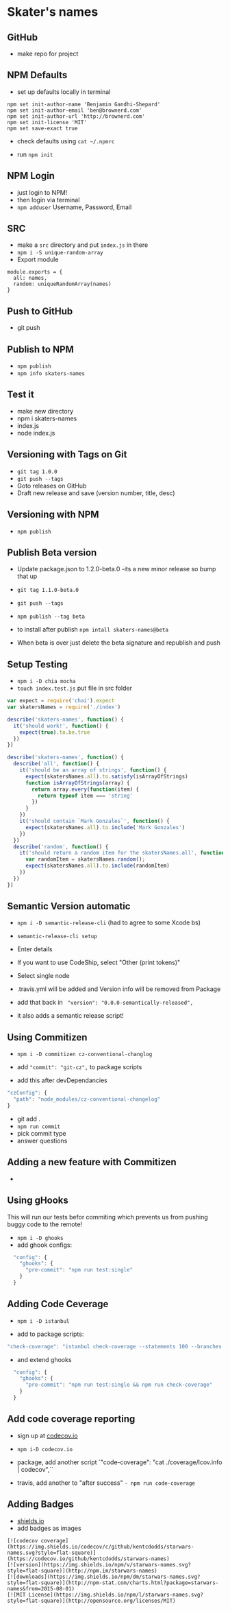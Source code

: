 # Skater's names


## GitHub
- make repo for project

## NPM Defaults
- set up defaults locally in terminal

```
npm set init-author-name 'Benjamin Gandhi-Shepard'
npm set init-author-email 'ben@brownerd.com'
npm set init-author-url 'http://brownerd.com'
npm set init-license 'MIT'
npm set save-exact true
```

- check defaults using `cat ~/.npmrc`

- run `npm init`

## NPM Login
- just login to NPM!
- then login via terminal
- `npm adduser` Username, Password, Email

## SRC
- make a `src` directory and put `index.js` in there
- `npm i -S unique-random-array`
- Export module
```
module.exports = {
  all: names,
  random: uniqueRandomArray(names)
}
```

## Push to GitHub
- git push


## Publish to NPM
- `npm publish`
- `npm info skaters-names`


## Test it
- make new directory
- npm i skaters-names
- index.js
- node index.js

## Versioning with Tags on Git
- `git tag 1.0.0`
- `git push --tags`
- Goto releases on GitHub
- Draft new release and save (version number, title, desc)

## Versioning with NPM
- `npm publish`


## Publish Beta version
- Update package.json to 1.2.0-beta.0 -its a new minor release so bump that up
- `git tag 1.1.0-beta.0`
- `git push --tags`
- `npm publish --tag beta`

- to install after publish `npm intall skaters-names@beta`

- When beta is over just delete the beta signature and republish and push

## Setup Testing
- `npm i -D chia mocha`
- `touch index.test.js` put file in src folder

```js
var expect = require('chai').expect
var skatersNames = require('./index')

describe('skaters-names', function() {
  it('should work!', function() {
    expect(true).to.be.true
  })
})

describe('skaters-names', function() {
  describe('all', function() {
    it('should be an array of strings', function() {
      expect(skatersNames.all).to.satisfy(isArrayOfStrings)
      function isArrayOfStrings(array) {
        return array.every(function(item) {
          return typeof item === 'string'
        })
      }
    })
    it('should contain `Mark Gonzales`', function() {
      expect(skatersNames.all).to.include('Mark Gonzales')
    })
  })
  describe('random', function() {
    it('should return a random item for the skatersNames.all', function() {
      var randomItem = skatersNames.random();
      expect(skatersNames.all).to.include(randomItem)
    })
  })
})

```

## Semantic Version automatic
- `npm i -D semantic-release-cli` (had to agree to some Xcode bs)
- `semantic-release-cli setup`
- Enter details

- If you want to use CodeShip, select "Other (print tokens)"
- Select single node

- .travis.yml will be added and Version info will be removed from  Package
- add that back in `  "version": "0.0.0-semantically-released", `

- it also adds a semantic release script!


## Using Commitizen
- `npm i -D commitizen cz-conventional-changlog`

- add `"commit": "git-cz",` to package scripts
- add this after devDependancies
```js
"czConfig": {
  "path": "node_modules/cz-conventional-changelog"
}
```

- git add .
- `npm run commit`
- pick commit type
- answer questions


## Adding a new feature with Commitizen
-


## Using gHooks
This will run our tests befor commiting which prevents us from pushing buggy code to the remote!
- `npm i -D ghooks`
- add ghook configs:

```js
  "config": {
    "ghooks": {
      "pre-commit": "npm run test:single"
    }
  }
```

## Adding Code Ceverage
- `npm i -D istanbul`

- add to package scripts:
```js
"check-coverage": "istanbul check-coverage --statements 100 --branches 100 --functions 100 --lines 100",
```

- and extend ghooks
```js
  "config": {
    "ghooks": {
      "pre-commit": "npm run test:single && npm run check-coverage"
    }
  }
```

## Add code coverage reporting
- sign up at [codecov.io](http://codecov.io)
- `npm i-D codecov.io`

- package, add another script `"code-coverage": "cat ./coverage/lcov.info | codecov",``
- travis, add another to "after success" `- npm run code-coverage`


## Adding Badges
- [shields.io](http://shields.io)
- add badges as images
```
[![codecov coverage](https://img.shields.io/codecov/c/github/kentcdodds/starwars-names.svg?style=flat-square)](https://codecov.io/github/kentcdodds/starwars-names)
[![version](https://img.shields.io/npm/v/starwars-names.svg?style=flat-square)](http://npm.im/starwars-names)
[![downloads](https://img.shields.io/npm/dm/starwars-names.svg?style=flat-square)](http://npm-stat.com/charts.html?package=starwars-names&from=2015-08-01)
[![MIT License](https://img.shields.io/npm/l/starwars-names.svg?style=flat-square)](http://opensource.org/licenses/MIT)
```
